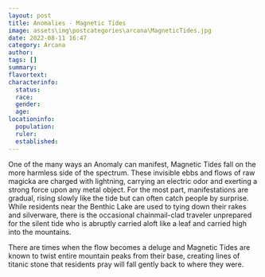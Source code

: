 ```yaml
---
layout: post
title: Anomalies - Magnetic Tides
image: assets\img\postcategories\arcana\MagneticTides.jpg
date: 2022-08-11 16:47
category: Arcana
author: 
tags: []
summary: 
flavortext: 
characterinfo:
  status: 
  race: 
  gender: 
  age: 
locationinfo:
  population: 
  ruler: 
  established: 
---
```


One of the many ways an Anomaly can manifest, Magnetic Tides fall on the more harmless side of the spectrum. These invisible ebbs and flows of raw magicka are charged with lightning, carrying an electric odor and exerting a strong force upon any metal object. For the most part, manifestations are gradual, rising slowly like the tide but can often catch people by surprise. While residents near the Benthic Lake are used to tying down their rakes and silverware, there is the occasional chainmail-clad traveler unprepared for the silent tide who is abruptly carried aloft like a leaf and carried high into the mountains. 

There are times when the flow becomes a deluge and Magnetic Tides are known to twist entire mountain peaks from their base, creating lines of titanic stone that residents pray will fall gently back to where they were.